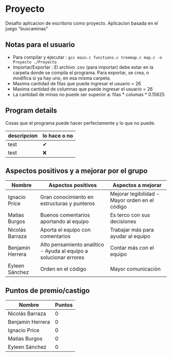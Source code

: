 # Proyecto
Desafio aplicacion de escritorio como proyecto. Aplicacion basada en el juego "buscaminas"

## Notas para el usuario
* Para compilar y ejecutar :
      ```
      gcc main.c functions.c treemap.c map.c -o Proyecto
      ./Proyecto
      ```
* Importar/Exportar : El archivo .csv (para importar) debe estar en la carpeta donde se compila el programa. Para exportar, se crea, o modifica si ya hay uno, en esa misma carpeta.
* Maxima cantidad de filas que puede ingresar el usuario = 26
* Maxima cantidad de columnas que puede ingresar el usuario = 26
* La cantidad de minas no puede ser superior a: filas * columas * 0.15625

## Program details

Cosas que el programa puede hacer perfectamente y lo que no puede.

| descripcion | lo hace o no
|-----------------|-------
| test | ✔
| test | ❌



## Aspectos positivos y a mejorar por el grupo

| Nombre | Aspectos positivos | Aspectos a mejorar          
|-----------------|-------|-----------------------
| Ignacio Price | Gran conocimiento en estructuras y punteros | Mejorar legibilidad - Mayor orden en el código
| Matias Burgos | Buenos comentarios aportando al equipo | Es terco con sus decisiones
| Nicolás Barraza | Aporta el equipo con comentarios | Trabajar más para ayudar al equipo
| Benjamín Herrera | Alto pensamiento analitico - Ayuda al equipo a solucionar errores | Contar más con el equipo
| Eyleen Sánchez | Orden en el código | Mayor comunicación

## Puntos de premio/castigo

| Nombre | Puntos
|-----------------|-------
| Nicolás Barraza | 0
| Benjamín Herrera| 0 
| Ignacio Price   | 0 
| Matias Burgos   | 0 
| Eyleen Sánchez  | 0
